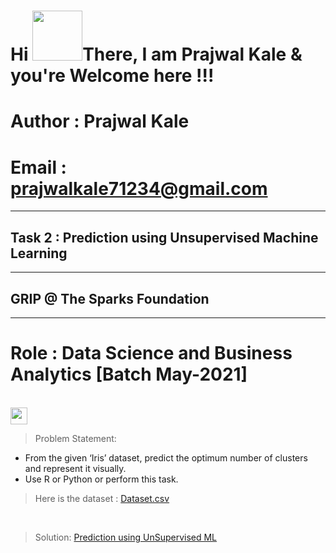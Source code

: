 <h1 align="left">Hi <img src="https://raw.githubusercontent.com/nixin72/nixin72/master/wave.gif" width="80px",height"70">There, I am Prajwal Kale & you're Welcome here !!! </h1>

# Author : Prajwal Kale
# Email  : prajwalkale71234@gmail.com
___
## Task 2 : Prediction using Unsupervised Machine Learning
___
## GRIP @ The Sparks Foundation
____
# Role : Data Science and Business Analytics [Batch May-2021]
<br>
<img height="27" src="https://img.shields.io/badge/Prediction using Unsupervised ML -Level  Beginner-purple.svg?&style=for-the-badge&logo=TheSparksFoundation&logoColor=blue"/>
<br>

> Problem Statement:
- From the given ‘Iris’ dataset, predict the optimum number of clusters and
represent it visually.<br>
- Use R or Python or perform this task.<br>

> Here is the dataset :
<a href="https://github.com/PrajwalGKale/Spark_Projects/blob/main/Prediction%20using%20Unsupervised%20ML/Iris.csv">Dataset.csv</a> 
<br>

> Solution:
<a href="https://github.com/PrajwalGKale/Spark_Projects/blob/main/Prediction%20using%20Unsupervised%20ML/Task_02.ipynb"> Prediction using UnSupervised ML</a> 

<!-- > Demo:
<a href="https://youtu.be/HV0tD0OQF5w">Prediction using Unsupervised ML</a> -->

